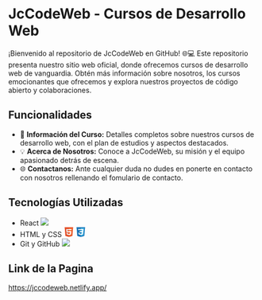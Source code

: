 # JcCodeWeb - Cursos de Desarrollo Web

¡Bienvenido al repositorio de JcCodeWeb en GitHub! 🌐💻 Este repositorio presenta nuestro sitio web oficial, donde ofrecemos cursos de desarrollo web de vanguardia. Obtén más información sobre nosotros, los cursos emocionantes que ofrecemos y explora nuestros proyectos de código abierto y colaboraciones.

## Funcionalidades

- 🚀 **Información del Curso:** Detalles completos sobre nuestros cursos de desarrollo web, con el plan de estudios y aspectos destacados.
- 💡 **Acerca de Nosotros:** Conoce a JcCodeWeb, su misión y el equipo apasionado detrás de escena.
- 🌐 **Contactanos:** Ante cualquier duda no dudes en ponerte en contacto con nosotros rellenando el fomulario de contacto.

## Tecnologías Utilizadas

- React <img src="https://cdn4.iconfinder.com/data/icons/logos-3/600/React.js_logo-512.png" style="width:23px;">
- HTML y CSS <img src="https://github.com/devicons/devicon/blob/master/icons/html5/html5-original.svg" alt="" width="20px"> <img src="https://github.com/devicons/devicon/blob/master/icons/css3/css3-original.svg" alt="" width="20px">
- Git y GitHub <img src="https://git-scm.com/images/logos/downloads/Git-Icon-1788C.png" style="width:23px;">

## Link de la Pagina
https://jccodeweb.netlify.app/
